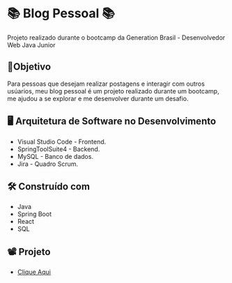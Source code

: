 # 📚 Blog Pessoal 📚
Projeto realizado durante o bootcamp da Generation Brasil - Desenvolvedor Web Java Junior
## :dart:Objetivo
Para pessoas que desejam realizar postagens e interagir com outros usúarios, meu blog pessoal é um projeto realizado durante um bootcamp, me ajudou a se explorar e me desenvolver durante um desafio.
##  :desktop_computer:  Arquitetura de Software no Desenvolvimento

* Visual Studio Code - Frontend.
* SpringToolSuite4 - Backend.
* MySQL - Banco de dados. 
* Jira - Quadro Scrum.

## 🛠️ Construído com

*  Java
*  Spring Boot
*  React
*  SQL

## 📽 Projeto
* <a href="https://lucasblogpessoal.netlify.app/" title="Site">Clique Aqui</a>

